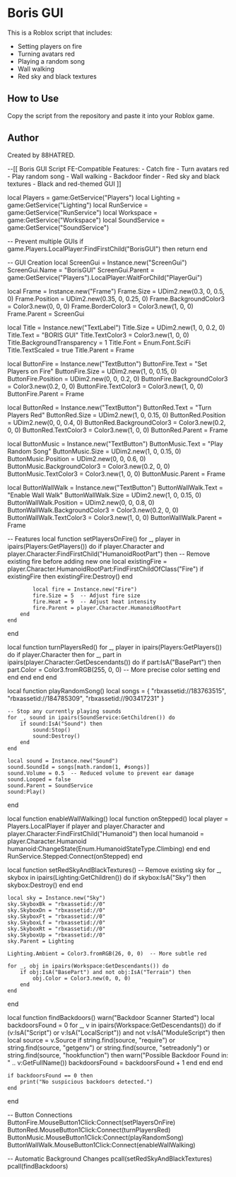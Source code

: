 # Boris GUI
This is a Roblox script that includes:
- Setting players on fire
- Turning avatars red
- Playing a random song
- Wall walking
- Red sky and black textures

## How to Use
Copy the script from the repository and paste it into your Roblox game.

## Author
Created by 88HATRED.


--[[ 
    Boris GUI Script
    FE-Compatible Features:
    - Catch fire
    - Turn avatars red
    - Play random song
    - Wall walking
    - Backdoor finder
    - Red sky and black textures
    - Black and red-themed GUI
]]

local Players = game:GetService("Players")
local Lighting = game:GetService("Lighting")
local RunService = game:GetService("RunService")
local Workspace = game:GetService("Workspace")
local SoundService = game:GetService("SoundService")

-- Prevent multiple GUIs
if game.Players.LocalPlayer:FindFirstChild("BorisGUI") then
    return
end

-- GUI Creation
local ScreenGui = Instance.new("ScreenGui")
ScreenGui.Name = "BorisGUI"
ScreenGui.Parent = game:GetService("Players").LocalPlayer:WaitForChild("PlayerGui")

local Frame = Instance.new("Frame")
Frame.Size = UDim2.new(0.3, 0, 0.5, 0)
Frame.Position = UDim2.new(0.35, 0, 0.25, 0)
Frame.BackgroundColor3 = Color3.new(0, 0, 0)
Frame.BorderColor3 = Color3.new(1, 0, 0)
Frame.Parent = ScreenGui

local Title = Instance.new("TextLabel")
Title.Size = UDim2.new(1, 0, 0.2, 0)
Title.Text = "BORIS GUI"
Title.TextColor3 = Color3.new(1, 0, 0)
Title.BackgroundTransparency = 1
Title.Font = Enum.Font.SciFi
Title.TextScaled = true
Title.Parent = Frame

local ButtonFire = Instance.new("TextButton")
ButtonFire.Text = "Set Players on Fire"
ButtonFire.Size = UDim2.new(1, 0, 0.15, 0)
ButtonFire.Position = UDim2.new(0, 0, 0.2, 0)
ButtonFire.BackgroundColor3 = Color3.new(0.2, 0, 0)
ButtonFire.TextColor3 = Color3.new(1, 0, 0)
ButtonFire.Parent = Frame

local ButtonRed = Instance.new("TextButton")
ButtonRed.Text = "Turn Players Red"
ButtonRed.Size = UDim2.new(1, 0, 0.15, 0)
ButtonRed.Position = UDim2.new(0, 0, 0.4, 0)
ButtonRed.BackgroundColor3 = Color3.new(0.2, 0, 0)
ButtonRed.TextColor3 = Color3.new(1, 0, 0)
ButtonRed.Parent = Frame

local ButtonMusic = Instance.new("TextButton")
ButtonMusic.Text = "Play Random Song"
ButtonMusic.Size = UDim2.new(1, 0, 0.15, 0)
ButtonMusic.Position = UDim2.new(0, 0, 0.6, 0)
ButtonMusic.BackgroundColor3 = Color3.new(0.2, 0, 0)
ButtonMusic.TextColor3 = Color3.new(1, 0, 0)
ButtonMusic.Parent = Frame

local ButtonWallWalk = Instance.new("TextButton")
ButtonWallWalk.Text = "Enable Wall Walk"
ButtonWallWalk.Size = UDim2.new(1, 0, 0.15, 0)
ButtonWallWalk.Position = UDim2.new(0, 0, 0.8, 0)
ButtonWallWalk.BackgroundColor3 = Color3.new(0.2, 0, 0)
ButtonWallWalk.TextColor3 = Color3.new(1, 0, 0)
ButtonWallWalk.Parent = Frame

-- Features
local function setPlayersOnFire()
    for _, player in ipairs(Players:GetPlayers()) do
        if player.Character and player.Character:FindFirstChild("HumanoidRootPart") then
            -- Remove existing fire before adding new one
            local existingFire = player.Character.HumanoidRootPart:FindFirstChildOfClass("Fire")
            if existingFire then
                existingFire:Destroy()
            end
            
            local fire = Instance.new("Fire")
            fire.Size = 5  -- Adjust fire size
            fire.Heat = 9  -- Adjust heat intensity
            fire.Parent = player.Character.HumanoidRootPart
        end
    end
end

local function turnPlayersRed()
    for _, player in ipairs(Players:GetPlayers()) do
        if player.Character then
            for _, part in ipairs(player.Character:GetDescendants()) do
                if part:IsA("BasePart") then
                    part.Color = Color3.fromRGB(255, 0, 0)  -- More precise color setting
                end
            end
        end
    end
end

local function playRandomSong()
    local songs = {
        "rbxassetid://183763515", 
        "rbxassetid://184785309",
        "rbxassetid://903417231"
    }
    
    -- Stop any currently playing sounds
    for _, sound in ipairs(SoundService:GetChildren()) do
        if sound:IsA("Sound") then
            sound:Stop()
            sound:Destroy()
        end
    end
    
    local sound = Instance.new("Sound")
    sound.SoundId = songs[math.random(1, #songs)]
    sound.Volume = 0.5  -- Reduced volume to prevent ear damage
    sound.Looped = false
    sound.Parent = SoundService
    sound:Play()
end

local function enableWallWalking()
    local function onStepped()
        local player = Players.LocalPlayer
        if player and player.Character and player.Character:FindFirstChild("Humanoid") then
            local humanoid = player.Character.Humanoid
            humanoid:ChangeState(Enum.HumanoidStateType.Climbing)
        end
    end
    RunService.Stepped:Connect(onStepped)
end

local function setRedSkyAndBlackTextures()
    -- Remove existing sky
    for _, skybox in ipairs(Lighting:GetChildren()) do
        if skybox:IsA("Sky") then
            skybox:Destroy()
        end
    end

    local sky = Instance.new("Sky")
    sky.SkyboxBk = "rbxassetid://0"
    sky.SkyboxDn = "rbxassetid://0"
    sky.SkyboxFt = "rbxassetid://0"
    sky.SkyboxLf = "rbxassetid://0"
    sky.SkyboxRt = "rbxassetid://0"
    sky.SkyboxUp = "rbxassetid://0"
    sky.Parent = Lighting
    
    Lighting.Ambient = Color3.fromRGB(26, 0, 0)  -- More subtle red
    
    for _, obj in ipairs(Workspace:GetDescendants()) do
        if obj:IsA("BasePart") and not obj:IsA("Terrain") then
            obj.Color = Color3.new(0, 0, 0)
        end
    end
end

local function findBackdoors()
    warn("Backdoor Scanner Started")
    local backdoorsFound = 0
    for _, v in ipairs(Workspace:GetDescendants()) do
        if (v:IsA("Script") or v:IsA("LocalScript")) and not v:IsA("ModuleScript") then
            local source = v.Source
            if string.find(source, "require") or string.find(source, "getgenv") or 
               string.find(source, "setreadonly") or string.find(source, "hookfunction") then
                warn("Possible Backdoor Found in: " .. v:GetFullName())
                backdoorsFound = backdoorsFound + 1
            end
        end
    end
    
    if backdoorsFound == 0 then
        print("No suspicious backdoors detected.")
    end
end

-- Button Connections
ButtonFire.MouseButton1Click:Connect(setPlayersOnFire)
ButtonRed.MouseButton1Click:Connect(turnPlayersRed)
ButtonMusic.MouseButton1Click:Connect(playRandomSong)
ButtonWallWalk.MouseButton1Click:Connect(enableWallWalking)

-- Automatic Background Changes
pcall(setRedSkyAndBlackTextures)
pcall(findBackdoors)
